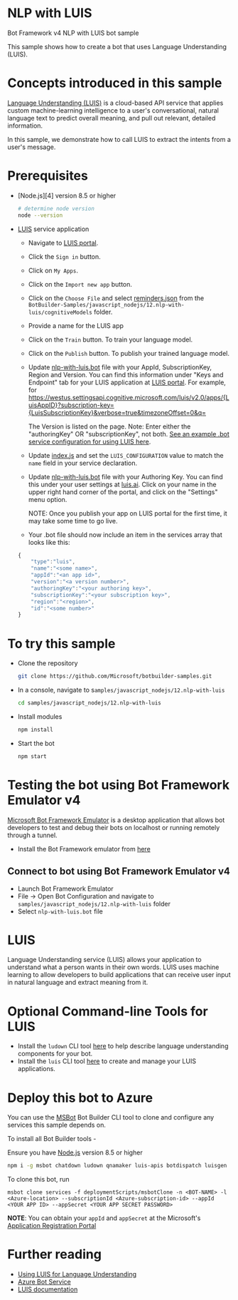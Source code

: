 # NLP with LUIS
Bot Framework v4 NLP with LUIS bot sample

This sample shows how to create a bot that uses Language Understanding (LUIS).


# Concepts introduced in this sample
[Language Understanding (LUIS)](https://www.luis.ai) is a cloud-based API service that applies custom machine-learning intelligence to a user's conversational, natural language text to predict overall meaning, and pull out relevant, detailed information.

In this sample, we demonstrate how to call LUIS to extract the intents from a user's message.

# Prerequisites
- [Node.js][4] version 8.5 or higher
    ```bash
    # determine node version
    node --version
    ```
- [LUIS](https://www.luis.ai) service application
    - Navigate to [LUIS portal](https://www.luis.ai).
    - Click the `Sign in` button.
    - Click on `My Apps`.
    - Click on the `Import new app` button.
    - Click on the `Choose File` and select [reminders.json](cognitiveModels/reminders.json) from the `BotBuilder-Samples/javascript_nodejs/12.nlp-with-luis/cognitiveModels` folder.
    - Provide a name for the LUIS app
    - Click on the `Train` button. To train your language model.
    - Click on the `Publish` button.  To publish your trained language model.
    - Update [nlp-with-luis.bot](nlp-with-luis.bot) file with your AppId, SubscriptionKey, Region and Version.
        You can find this information under "Keys and Endpoint" tab for your LUIS application at [LUIS portal](https://www.luis.ai).  For example, for https://westus.settingsapi.cognitive.microsoft.com/luis/v2.0/apps/{LuisAppID}?subscription-key={LuisSubscriptionKey}&verbose=true&timezoneOffset=0&q=

        The Version is listed on the page.
        Note: Enter either the "authoringKey" OR "subscriptionKey", not both.
        [See an example .bot service configuration for using LUIS here](https://docs.microsoft.com/en-us/azure/bot-service/bot-builder-howto-v4-luis?view=azure-bot-service-4.0&tabs=js#configure-your-bot-to-use-your-luis-app).

    - Update [index.js](index.js) and set the `LUIS_CONFIGURATION` value to match the `name` field in your service declaration.

    - Update [nlp-with-luis.bot](nlp-with-luis.bot) file with your Authoring Key.
        You can find this under your user settings at [luis.ai](https://www.luis.ai).  Click on your name in the upper right hand corner of the portal, and click on the "Settings" menu option.

        NOTE: Once you publish your app on LUIS portal for the first time, it may take some time to go live.

    - Your .bot file should now include an item in the services array that looks like this:

    ```javascript
    {
        "type":"luis",
        "name":"<some name>",
        "appId":"<an app id>",
        "version":"<a version number>",
        "authoringKey":"<your authoring key>",
        "subscriptionKey":"<your subscription key>",
        "region":"<region>",
        "id":"<some number>"
    }
    ```

# To try this sample
- Clone the repository
    ```bash
    git clone https://github.com/Microsoft/botbuilder-samples.git
    ```
- In a console, navigate to s`amples/javascript_nodejs/12.nlp-with-luis`
    ```bash
    cd samples/javascript_nodejs/12.nlp-with-luis
    ```
- Install modules
    ```bash
    npm install
    ```
- Start the bot
    ```bash
    npm start
    ```

# Testing the bot using Bot Framework Emulator **v4**
[Microsoft Bot Framework Emulator](https://github.com/microsoft/botframework-emulator) is a desktop application that allows bot developers to test and debug their bots on localhost or running remotely through a tunnel.

- Install the Bot Framework emulator from [here](https://github.com/microsoft/botframework-emulator/releases)

## Connect to bot using Bot Framework Emulator **v4**
- Launch Bot Framework Emulator
- File -> Open Bot Configuration and navigate to `samples/javascript_nodejs/12.nlp-with-luis` folder
- Select `nlp-with-luis.bot` file

# LUIS
Language Understanding service (LUIS) allows your application to understand what a person wants in their own words. LUIS uses machine learning to allow developers to build applications that can receive user input in natural language and extract meaning from it.

# Optional Command-line Tools for LUIS
- Install the `ludown` CLI tool [here](https://aka.ms/using-ludown) to help describe language understanding components for your bot.
- Install the `luis` CLI tool [here](https://aka.ms/using-luis-cli) to create and manage your LUIS applications.


# Deploy this bot to Azure
You can use the [MSBot](https://github.com/microsoft/botbuilder-tools) Bot Builder CLI tool to clone and configure any services this sample depends on.

To install all Bot Builder tools -

Ensure you have [Node.js](https://nodejs.org/) version 8.5 or higher

```bash
npm i -g msbot chatdown ludown qnamaker luis-apis botdispatch luisgen
```

To clone this bot, run
```
msbot clone services -f deploymentScripts/msbotClone -n <BOT-NAME> -l <Azure-location> --subscriptionId <Azure-subscription-id> --appId <YOUR APP ID> --appSecret <YOUR APP SECRET PASSWORD>
```

**NOTE**: You can obtain your `appId` and `appSecret` at the Microsoft's [Application Registration Portal](https://apps.dev.microsoft.com/)


# Further reading
- [Using LUIS for Language Understanding](https://docs.microsoft.com/en-us/azure/bot-service/bot-builder-howto-v4-luis?view=azure-bot-service-4.0&tabs=js)
- [Azure Bot Service](https://docs.microsoft.com/en-us/azure/bot-service/bot-service-overview-introduction?view=azure-bot-service-4.0)
- [LUIS documentation](https://docs.microsoft.com/en-us/azure/cognitive-services/LUIS/)

